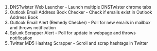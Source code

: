 1. DNSTwister Web Launcher - Launch multiple DNSTwister chrome tabs
2. Outlook Email Address Book Checker - Check if emails exist in Outlook Address Book
3. Outlook Email Alert (Remedy Checker) - Poll for new emails in mailbox and throws notification
4. Splunk Scrapper Alert - Poll for update in webpage and throws notification 
5. Twitter MD5 Hashtag Scrapper - Scroll and scrap hashtags in Twitter
